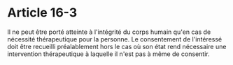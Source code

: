 # Article 16-3

Il ne peut être porté atteinte à l'intégrité du corps humain qu'en cas de nécessité thérapeutique pour la personne.   Le consentement de l'intéressé doit être recueilli préalablement hors le cas où son état rend nécessaire une intervention thérapeutique à laquelle il n'est pas à même de consentir.